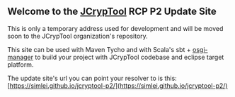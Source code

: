 ## Welcome to the [JCrypTool](https://github.com/jcryptool/core) RCP P2 Update Site

This is only a temporary address used for development and will be moved soon to the JCrypTool organization's repository.

This site can be used with Maven Tycho and with Scala's sbt + [osgi-manager](https://github.com/digimead/sbt-osgi-manager) to build your project with JCrypTool codebase and eclipse target platform.

The update site's url you can point your resolver to is this: [https://simlei.github.io/jcryptool-p2/](https://simlei.github.io/jcryptool-p2/)

